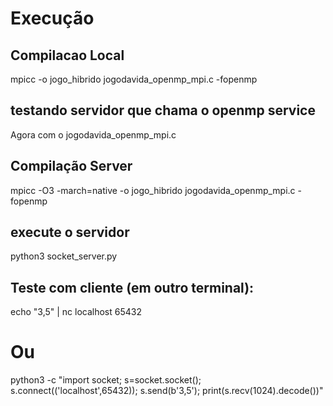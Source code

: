 # Execução

## Compilacao Local
mpicc -o jogo_hibrido jogodavida_openmp_mpi.c -fopenmp


## testando servidor que chama o openmp service
Agora com o jogodavida_openmp_mpi.c

## Compilação Server
mpicc -O3 -march=native -o jogo_hibrido jogodavida_openmp_mpi.c -fopenmp 

## execute o servidor
python3 socket_server.py

## Teste com cliente (em outro terminal):
echo "3,5" | nc localhost 65432
# Ou
python3 -c "import socket; s=socket.socket(); s.connect(('localhost',65432)); s.send(b'3,5'); print(s.recv(1024).decode())"